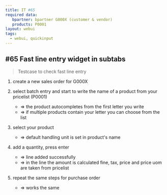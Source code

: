 ```yaml
---
title: IT #65 
required data:  
   bpartner: bpartner G000X (customer & vendor)
   products: P0001
layout: webui
tags:
  - webui, quickinput
---
```

## #65 Fast line entry widget in subtabs

> Testcase to check fast line entry

1. create a new sales order for G000X

2. select batch entry and start to write the name of a product from your pricelist (P0001)
	* => the product autocompletes from the first letter you write
	* => if multiple products contain your letter you can choose from the list

3. select your product
	* => default handling unit is set in product's name

4. add a quantity, press enter
	* => line added successfully
	* => in the line the amount is calculated fine, tax, price and price uom are taken from pricelist

5. repeat the same steps for purchase order
	* => works the same
